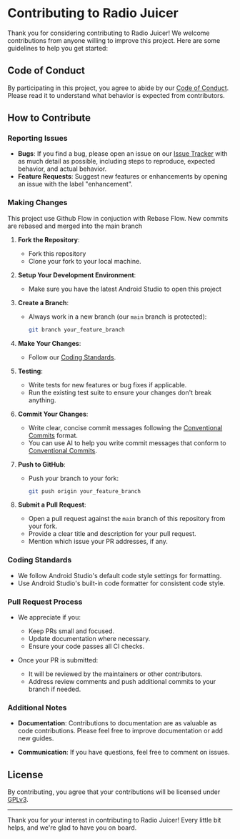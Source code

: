 # Contributing to Radio Juicer

Thank you for considering contributing to Radio Juicer! We welcome contributions from anyone willing to improve this project. Here are some guidelines to help you get started:

## Code of Conduct

By participating in this project, you agree to abide by our [Code of Conduct](CODE_OF_CONDUCT.md). Please read it to understand what behavior is expected from contributors.

## How to Contribute

### Reporting Issues

- **Bugs**: If you find a bug, please open an issue on our [Issue Tracker](https://github.com/a-irsyad/radiojuicer/issues) with as much detail as possible, including steps to reproduce, expected behavior, and actual behavior.
- **Feature Requests**: Suggest new features or enhancements by opening an issue with the label "enhancement".

### Making Changes

This project use Github Flow in conjuction with Rebase Flow. New commits are rebased and merged into the main branch

1. **Fork the Repository**:
    - Fork this repository
    - Clone your fork to your local machine.

2. **Setup Your Development Environment**:
    - Make sure you have the latest Android Studio to open this project

3. **Create a Branch**:
    - Always work in a new branch (our `main` branch is protected):
      ```bash
      git branch your_feature_branch
      ```

4. **Make Your Changes**:
    - Follow our [Coding Standards](#coding-standards).

5. **Testing**:
    - Write tests for new features or bug fixes if applicable.
    - Run the existing test suite to ensure your changes don't break anything.

6. **Commit Your Changes**:
    - Write clear, concise commit messages following the [Conventional Commits](https://www.conventionalcommits.org/en/v1.0.0/) format. 
    - You can use AI to help you write commit messages that conform to [Conventional Commits](https://www.conventionalcommits.org/en/v1.0.0/).

7. **Push to GitHub**:
    - Push your branch to your fork:
      ```bash
      git push origin your_feature_branch
      ```

8. **Submit a Pull Request**:
    - Open a pull request against the `main` branch of this repository from your fork.
    - Provide a clear title and description for your pull request.
    - Mention which issue your PR addresses, if any.

### Coding Standards

- We follow Android Studio's default code style settings for formatting.
- Use Android Studio's built-in code formatter for consistent code style.

### Pull Request Process

- We appreciate if you:
    - Keep PRs small and focused.
    - Update documentation where necessary.
    - Ensure your code passes all CI checks.

- Once your PR is submitted:
    - It will be reviewed by the maintainers or other contributors.
    - Address review comments and push additional commits to your branch if needed.

### Additional Notes

- **Documentation**: Contributions to documentation are as valuable as code contributions. Please feel free to improve documentation or add new guides.

- **Communication**: If you have questions, feel free to comment on issues.

## License

By contributing, you agree that your contributions will be licensed under [GPLv3](LICENSE.txt).

---

Thank you for your interest in contributing to Radio Juicer! Every little bit helps, and we're glad to have you on board.